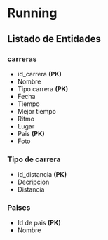 # Running

## Listado de Entidades

### carreras

- id_carrera **(PK)**
- Nombre
- Tipo carrera **(PK)**
- Fecha
- Tiempo
- Mejor tiempo
- Ritmo 
- Lugar
- Pais **(PK)**
- Foto

### Tipo de carrera

- id_distancia **(PK)**
- Decripcion
- Distancia

### Paises
- Id de pais **(PK)**
- Nombre

